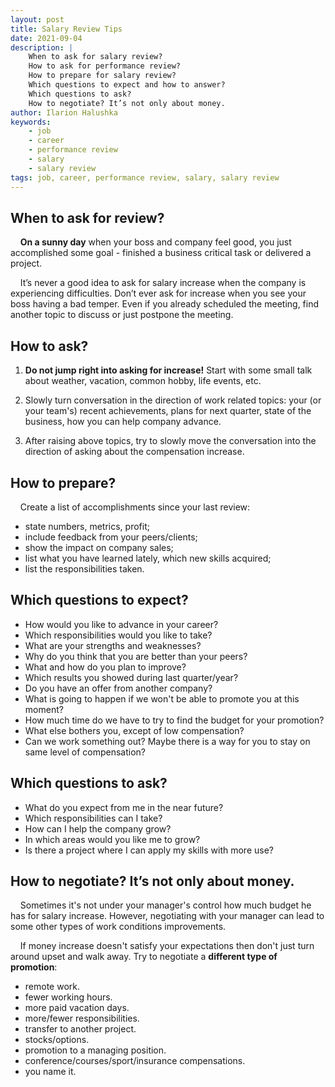 ```yaml
---
layout: post
title: Salary Review Tips
date: 2021-09-04
description: |
    When to ask for salary review? 
    How to ask for performance review? 
    How to prepare for salary review?
    Which questions to expect and how to answer?
    Which questions to ask?
    How to negotiate? It’s not only about money.
author: Ilarion Halushka
keywords:
    - job
    - career
    - performance review
    - salary
    - salary review
tags: job, career, performance review, salary, salary review
---
```


## When to ask for review?
&nbsp;&nbsp;&nbsp; **On a sunny day** when your boss and company feel good, you just accomplished some goal -
finished a business critical task or delivered a project.

&nbsp;&nbsp;&nbsp; It’s never a good idea to ask for salary increase when the company is
experiencing difficulties.
Don’t ever ask for increase when you see your boss having a bad temper.
Even if you already scheduled the meeting, find another topic to discuss or just postpone the meeting.

## How to ask?
1. **Do not jump right into asking for increase!** 
Start with some small talk about weather, vacation, common hobby, life events, etc.

2. Slowly turn conversation in the direction of work related topics: 
your (or your team's) recent achievements, plans for next quarter, 
state of the business, how you can help company advance.

3. After raising above topics, try to slowly move the conversation into the direction
of asking about the compensation increase.

## How to prepare?
&nbsp;&nbsp;&nbsp; Create a list of accomplishments since your last review: 
* state numbers, metrics, profit; 
* include feedback from your peers/clients;
* show the impact on company sales; 
* list what you have learned lately, which new skills acquired; 
* list the responsibilities taken.

## Which questions to expect?
* How would you like to advance in your career?
* Which responsibilities would you like to take?
* What are your strengths and weaknesses?
* Why do you think that you are better than your peers?
* What and how do you plan to improve?
* Which results you showed during last quarter/year?
* Do you have an offer from another company?
* What is going to happen if we won't be able to promote you at this moment?
* How much time do we have to try to find the budget for your promotion?
* What else bothers you, except of low compensation?
* Can we work something out? Maybe there is a way for you to stay on same level of compensation?

## Which questions to ask?
* What do you expect from me in the near future?
* Which responsibilities can I take?
* How can I help the company grow?
* In which areas would you like me to grow?
* Is there a project where I can apply my skills with more use?

## How to negotiate? It’s not only about money.
&nbsp;&nbsp;&nbsp; Sometimes it's not under your manager's control how much budget he has for
salary increase. However, negotiating with your manager can lead to some other types of
work conditions improvements.

&nbsp;&nbsp;&nbsp; If money increase doesn't satisfy your expectations then don't just turn
around upset and walk away. Try to negotiate a **different type of promotion**: 
* remote work.
* fewer working hours.
* more paid vacation days.
* more/fewer responsibilities.
* transfer to another project.
* stocks/options.
* promotion to a managing position.
* conference/courses/sport/insurance compensations.
* you name it.






